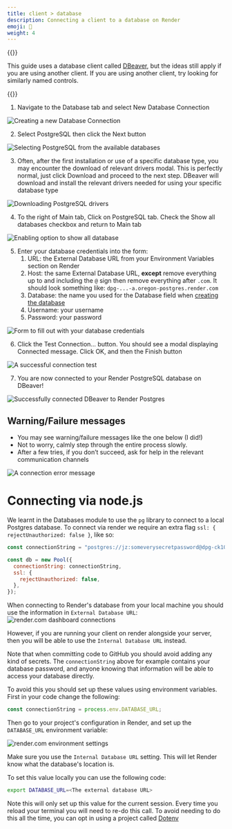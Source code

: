 ```yaml
---
title: client > database
description: Connecting a client to a database on Render
emoji: 🔌
weight: 4
---
```


{{<note type="tip" title="Tip">}}

This guide uses a database client called [DBeaver](https://dbeaver.io/), but the ideas still apply if you are using another client. If you are using another client, try looking for similarly named controls.

{{</note>}}

1. Navigate to the Database tab and select New Database Connection

![Creating a new Database Connection](new-connection.png)

2. Select PostgreSQL then click the Next button

![Selecting PostgreSQL from the available databases](selecting-postgres.png)

3. Often, after the first installation or use of a specific database type, you may encounter the download of relevant drivers modal. This is perfectly normal, just click Download and proceed to the next step. DBeaver will download and install the relevant drivers needed for using your specific database type

![Downloading PostgreSQL drivers](db-drivers.png)

4. To the right of Main tab, Click on PostgreSQL tab. Check the Show all databases checkbox and return to Main tab

![Enabling option to show all database](show-all-databases.png)

5. Enter your database credentials into the form:
   1. URL: the External Database URL from your Environment Variables section on Render
   1. Host: the same External Database URL, **except** remove everything up to and including the `@` sign then remove everything after `.com`. It should look something like: `dpg-...-a.oregon-postgres.render.com`
   1. Database: the name you used for the Database field when [creating the database](../creating-a-postgres-db.md)
   1. Username: your username
   1. Password: your password

![Form to fill out with your database credentials](db-credentials.png)

6. Click the Test Connection… button. You should see a modal displaying Connected message. Click OK, and then the Finish button

![A successful connection test](connection-test.png)

7. You are now connected to your Render PostgreSQL database on DBeaver!

![Successfully connected DBeaver to Render Postgres](connection-successful.png)

## Warning/Failure messages

- You may see warning/failure messages like the one below (I did!)
- Not to worry, calmly step through the entire process slowly.
- After a few tries, if you don’t succeed, ask for help in the relevant communication channels

![A connection error message](connection-error.png)

# Connecting via node.js
We learnt in the Databases module to use the `pg` library to connect to a local Postgres database.
To connect via render we require an extra flag `ssl: { rejectUnauthorized: false }`, like so:

```javascript
const connectionString = "postgres://jz:someverysecretpassword@dpg-ck107k7dorps738bnga0-a.frankfurt-postgres.render.com/fullstack_3qby";

const db = new Pool({
  connectionString: connectionString,
  ssl: {
    rejectUnauthorized: false,
  },
});
```

When connecting to Render's database from your local machine you should use the information in `External Database URL`:
![render.com dashboard connections](render-dashboard.png)

However, if you are running your client on render alongside your server, then you will be able to use the `Internal Database URL` instead.

Note that when committing code to GitHub you should avoid adding any kind of secrets. The `connectionString` above for example contains your database password, and anyone knowing that information will be able to access your database directly.

To avoid this you should set up these values using environment variables. First in your code change the following:

```js
const connectionString = process.env.DATABASE_URL;
```

Then go to your project's configuration in Render, and set up the `DATABASE_URL` environment variable:

![render.com environment settings](changing-environment-variables.png)

Make sure you use the `Internal Database URL` setting. This will let Render know what the database's location is.

To set this value locally you can use the following code:

```bash
export DATABASE_URL=<The external database URL>
```

Note this will only set up this value for the current session. Every time you reload your terminal you will need to re-do this call. To avoid needing to do this all the time, you can opt in using a project called [Dotenv](https://github.com/motdotla/dotenv)
